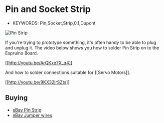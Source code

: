 <!--- Copyright (c) 2013 Gordon Williams, Pur3 Ltd. See the file LICENSE for copying permission. -->
Pin and Socket Strip
====================

* KEYWORDS: Pin,Socket,Strip,0.1,Dupont

![Pin Strip](strip.jpg)

If you're trying to prototype something, it's often handy to be able to plug and unplug it. The video below shows you how to solder Pin Strip on to the Espruino Board.

[[http://youtu.be/ArQKxe7X_q4]]

And how to solder connections suitable for [[Servo Motors]].

[[http://youtu.be/9KX32jrSZts]] 

Buying
-----

* [eBay Pin Strip](http://www.ebay.com/sch/i.html?_nkw=0.1+pin+strip)
* [eBay Jumper wires](http://www.ebay.com/sch/i.html?_nkw=female+dupont+jumper+wire)

